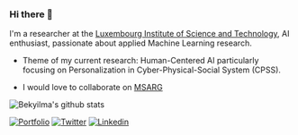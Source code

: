### Hi there 👋 

I'm a researcher at the [Luxembourg Institute of Science and Technology](https://www.list.lu/), AI enthusiast, passionate about applied Machine Learning research. 

* Theme of my current research: Human-Centered AI particularly focusing on Personalization in Cyber-Physical-Social System (CPSS). 

* I would love to collaborate on [MSARG](https://github.com/Bekyilma/Multi-Stakeholder_Recommendation)

![Bekyilma's github stats](https://github-readme-stats.vercel.app/api?username=Bekyilma&hide=contribs,prs&&theme=vision-friendly-dark&show_icons=true&count_private=true&show_icons=true)

[![Portfolio](https://img.shields.io/badge/Portfolio-BereketYILMA-Black?style=flat-square&logo=&link=https://surafelml.github.io)](https://bekyilma.github.io/)
[![Twitter](https://img.shields.io/badge/Twitter-Profile-black?style=flat-square&logo=twitter&link=https://twitter.com/surafelml)](https://twitter.com/bek_yilma)
[![Linkedin](https://img.shields.io/badge/Linkedin-Profile-black?style=flat-square&logo=Linkedin&logoColor=white&link=https://www.linkedin.com/in/surafelml/)](https://www.linkedin.com/in/bekyilma/)

